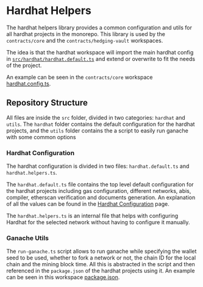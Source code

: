 # Hardhat Helpers

The hardhat helpers library provides a common configuration and utils for all hardhat projects in the monorepo. This library is used by the `contracts/core` and the `contracts/hedging-vault` workspaces.

The idea is that the hardhat workspace will import the main hardhat config in [`src/hardhat/hardhat.default.ts`](src/hardhat/hardhat.default.ts) and extend or overwrite to fit the needs of the project.

An example can be seen in the `contracts/core` workspace [hardhat.config.ts](../../contracts/core/hardhat.config.ts).

## Repository Structure

All files are inside the `src` folder, divided in two categories: `hardhat` and `utils`. The `hardhat` folder contains the default configuration for the hardhat projects, and the `utils` folder contains the a script to easily run ganache with some common options

### Hardhat Configuration

The hardhat configuration is divided in two files: `hardhat.default.ts` and `hardhat.helpers.ts`.

The `hardhat.default.ts` file contains the top level default configuration for the hardhat projects including gas configuration, different networks, abis, compiler, etherscan verification and documents generation. An explanation of all the values can be found in the [Hardhat Configuration](https://hardhat.org/hardhat-runner/docs/config) page.

The `hardhat.helpers.ts` is an internal file that helps with configuring Hardhat for the selected network without having to configure it manually.

### Ganache Utils

The `run-ganache.ts` script allows to run ganache while specifying the wallet seed to be used, whether to fork a network or not, the chain ID for the local chain and the mining block time. All this is abstracted in the script and then referenced in the `package.json` of the hardhat projects using it. An example can be seen in this workspace [package.json](package.json).

